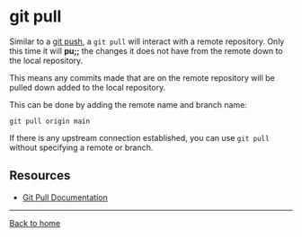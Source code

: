 # git pull

Similar to a [git push](./Push.md), a `git pull` will interact with a remote repository.
Only this time it will **pu;;** the changes it does not have from the remote down to the local repository.

This means any commits made that are on the remote repository will be pulled down added to the local repository.

This can be done by adding the remote name and branch name:
```
git pull origin main
```

If there is any upstream connection established, you can use `git pull` without specifying a remote or branch.

## Resources

- [Git Pull Documentation](https://git-scm.com/docs/git-pull)

---

[Back to home](../README.md)